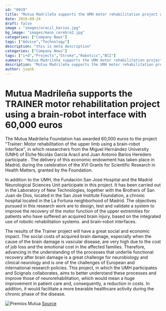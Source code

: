 ```yaml
---
id: "0019"
title: "Mutua Madrileña supports the UMH motor rehabilitation project with 60,000 euros using a brain-robot interface"
date: 2019-09-24
draft: false
image : "images/aracil_barios.jpg"
bg_image: "images/mano_cerebro2.jpg"
categories: ["Company News"]
tags: ["Advice","Technology"]
description: "this is meta description"
categories: ["Company News"]
tags: ["i+d","Projects","Stroke","Robotics","BCI"]
summary: "Mutua Madrileña supports the UMH motor rehabilitation project using a brain-robot interface with 60,000 euros"
description: "Mutua Madrileña supports the UMH motor rehabilitation project using a brain-robot interface with 60,000 euros"
author: juanb
---
```



# Mutua Madrileña supports the TRAINER motor rehabilitation project using a brain-robot interface with 60,000 euros

The Mutua Madrileña Foundation has awarded 60,000 euros to the project "Trainer: Motor rehabilitation of the upper limb using a brain-robot interface", in which researchers from the Miguel Hernández University (UMH) of Elche Nicolás García Aracil and Juan Antonio Barios Heredero participate . The delivery of this economic endowment has taken place in Madrid, during the celebration of the XVI Grants for Scientific Research in Health Matters, granted by the Foundation.

In addition to the UMH, the Fundación San José Hospital and the Madrid Neurological Sciences Unit participate in this project. It has been carried out in the Laboratory of New Technologies, together with the Brothers of San Juan de Dios, located in the San José Institute Foundation, a chronic hospital located in the La Fortuna neighborhood of Madrid. The objectives pursued in this research work are to design, test and validate a system to improve the recovery of the motor function of the upper extremities for patients who have suffered an acquired brain injury, based on the integrated use of robotic rehabilitation systems. and brain-robot interfaces.

The results of the Trainer project will have a great social and economic impact. The social costs of acquired brain damage, especially when the cause of the brain damage is vascular disease, are very high due to the cost of job loss and the emotional cost in the affected families. Therefore, advancing in the understanding of the processes that underlie functional recovery after brain damage is a great challenge for neurobiology and clinical neurology and is one of the challenges of European and international research policies. This project, in which the UMH participates and Scignals collaborates, aims to better understand these processes and improve those of neurorehabilitation, which would mean a huge improvement in patient care and, consequently, a reduction in costs. In addition, it would facilitate a more bearable healthcare activity during the chronic phase of the disease.

![Premios Mutua](/images/mutua_premios.jpg)
[Source](https://comunicacion.umh.es/2019/09/24/la-fundacion-mutua-madrilena-entrega-una-ayuda-de-60-000-euros-a-un-proyecto-en-el-que-participa-la-umh-sobre-una-interfaz-cerebro-robot/)

